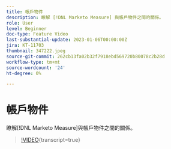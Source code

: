 ```yaml
---
title: 帳戶物件
description: 瞭解 [!DNL Marketo Measure] 與帳戶物件之間的關係。
role: User
level: Beginner
doc-type: Feature Video
last-substantial-update: 2023-01-06T00:00:00Z
jira: KT-11703
thumbnail: 347222.jpeg
source-git-commit: 262cb13fa02b32f7918ebd569720b80078c2b28d
workflow-type: tm+mt
source-wordcount: '24'
ht-degree: 0%

---
```



# 帳戶物件

瞭解[!DNL Marketo Measure]與帳戶物件之間的關係。

>[!VIDEO](https://video.tv.adobe.com/v/347222/?learn=on){transcript=true}
